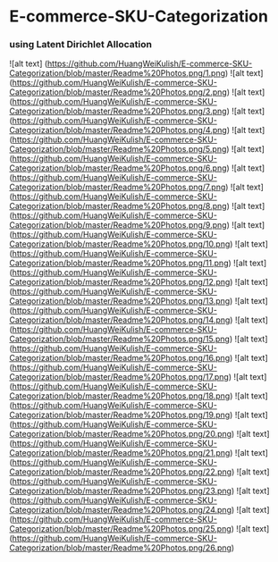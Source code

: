 # E-commerce-SKU-Categorization
### using Latent Dirichlet Allocation
![alt text] (https://github.com/HuangWeiKulish/E-commerce-SKU-Categorization/blob/master/Readme%20Photos.png/1.png)
![alt text] (https://github.com/HuangWeiKulish/E-commerce-SKU-Categorization/blob/master/Readme%20Photos.png/2.png)
![alt text] (https://github.com/HuangWeiKulish/E-commerce-SKU-Categorization/blob/master/Readme%20Photos.png/3.png)
![alt text] (https://github.com/HuangWeiKulish/E-commerce-SKU-Categorization/blob/master/Readme%20Photos.png/4.png)
![alt text] (https://github.com/HuangWeiKulish/E-commerce-SKU-Categorization/blob/master/Readme%20Photos.png/5.png)
![alt text] (https://github.com/HuangWeiKulish/E-commerce-SKU-Categorization/blob/master/Readme%20Photos.png/6.png)
![alt text] (https://github.com/HuangWeiKulish/E-commerce-SKU-Categorization/blob/master/Readme%20Photos.png/7.png)
![alt text] (https://github.com/HuangWeiKulish/E-commerce-SKU-Categorization/blob/master/Readme%20Photos.png/8.png)
![alt text] (https://github.com/HuangWeiKulish/E-commerce-SKU-Categorization/blob/master/Readme%20Photos.png/9.png)
![alt text] (https://github.com/HuangWeiKulish/E-commerce-SKU-Categorization/blob/master/Readme%20Photos.png/10.png)
![alt text] (https://github.com/HuangWeiKulish/E-commerce-SKU-Categorization/blob/master/Readme%20Photos.png/11.png)
![alt text] (https://github.com/HuangWeiKulish/E-commerce-SKU-Categorization/blob/master/Readme%20Photos.png/12.png)
![alt text] (https://github.com/HuangWeiKulish/E-commerce-SKU-Categorization/blob/master/Readme%20Photos.png/13.png)
![alt text] (https://github.com/HuangWeiKulish/E-commerce-SKU-Categorization/blob/master/Readme%20Photos.png/14.png)
![alt text] (https://github.com/HuangWeiKulish/E-commerce-SKU-Categorization/blob/master/Readme%20Photos.png/15.png)
![alt text] (https://github.com/HuangWeiKulish/E-commerce-SKU-Categorization/blob/master/Readme%20Photos.png/16.png)
![alt text] (https://github.com/HuangWeiKulish/E-commerce-SKU-Categorization/blob/master/Readme%20Photos.png/17.png)
![alt text] (https://github.com/HuangWeiKulish/E-commerce-SKU-Categorization/blob/master/Readme%20Photos.png/18.png)
![alt text] (https://github.com/HuangWeiKulish/E-commerce-SKU-Categorization/blob/master/Readme%20Photos.png/19.png)
![alt text] (https://github.com/HuangWeiKulish/E-commerce-SKU-Categorization/blob/master/Readme%20Photos.png/20.png)
![alt text] (https://github.com/HuangWeiKulish/E-commerce-SKU-Categorization/blob/master/Readme%20Photos.png/21.png)
![alt text] (https://github.com/HuangWeiKulish/E-commerce-SKU-Categorization/blob/master/Readme%20Photos.png/22.png)
![alt text] (https://github.com/HuangWeiKulish/E-commerce-SKU-Categorization/blob/master/Readme%20Photos.png/23.png)
![alt text] (https://github.com/HuangWeiKulish/E-commerce-SKU-Categorization/blob/master/Readme%20Photos.png/24.png)
![alt text] (https://github.com/HuangWeiKulish/E-commerce-SKU-Categorization/blob/master/Readme%20Photos.png/25.png)
![alt text] (https://github.com/HuangWeiKulish/E-commerce-SKU-Categorization/blob/master/Readme%20Photos.png/26.png)
